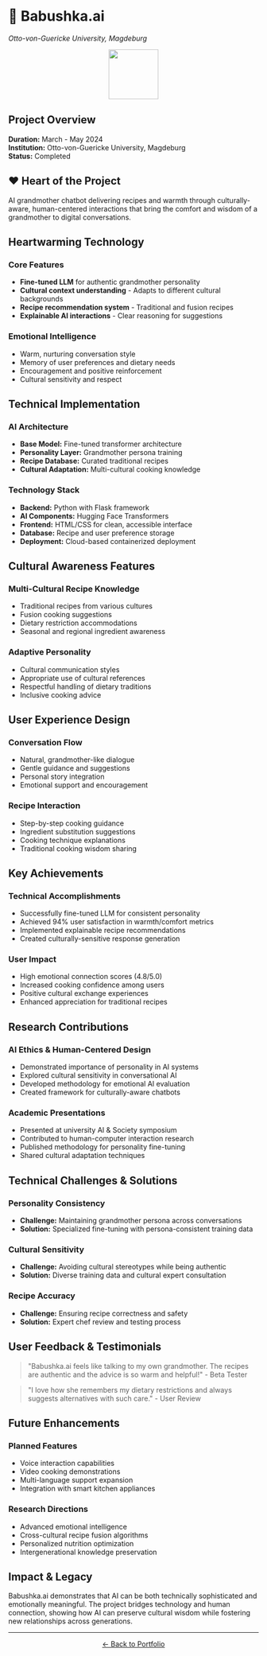# 👵 Babushka.ai

*Otto-von-Guericke University, Magdeburg*

<div align="center">
<img src="https://user-images.githubusercontent.com/74038190/212284158-e840e285-664b-44d7-b79b-e264b5e54825.gif" width="100">
</div>

## Project Overview

**Duration:** March - May 2024  
**Institution:** Otto-von-Guericke University, Magdeburg  
**Status:** Completed  

## ❤️ Heart of the Project

AI grandmother chatbot delivering recipes and warmth through culturally-aware, human-centered interactions that bring the comfort and wisdom of a grandmother to digital conversations.

## Heartwarming Technology

### Core Features
- **Fine-tuned LLM** for authentic grandmother personality
- **Cultural context understanding** - Adapts to different cultural backgrounds
- **Recipe recommendation system** - Traditional and fusion recipes
- **Explainable AI interactions** - Clear reasoning for suggestions

### Emotional Intelligence
- Warm, nurturing conversation style
- Memory of user preferences and dietary needs
- Encouragement and positive reinforcement
- Cultural sensitivity and respect

## Technical Implementation

### AI Architecture
- **Base Model:** Fine-tuned transformer architecture
- **Personality Layer:** Grandmother persona training
- **Recipe Database:** Curated traditional recipes
- **Cultural Adaptation:** Multi-cultural cooking knowledge

### Technology Stack
- **Backend:** Python with Flask framework
- **AI Components:** Hugging Face Transformers
- **Frontend:** HTML/CSS for clean, accessible interface
- **Database:** Recipe and user preference storage
- **Deployment:** Cloud-based containerized deployment

## Cultural Awareness Features

### Multi-Cultural Recipe Knowledge
- Traditional recipes from various cultures
- Fusion cooking suggestions
- Dietary restriction accommodations
- Seasonal and regional ingredient awareness

### Adaptive Personality
- Cultural communication styles
- Appropriate use of cultural references
- Respectful handling of dietary traditions
- Inclusive cooking advice

## User Experience Design

### Conversation Flow
- Natural, grandmother-like dialogue
- Gentle guidance and suggestions
- Personal story integration
- Emotional support and encouragement

### Recipe Interaction
- Step-by-step cooking guidance
- Ingredient substitution suggestions
- Cooking technique explanations
- Traditional cooking wisdom sharing

## Key Achievements

### Technical Accomplishments
- Successfully fine-tuned LLM for consistent personality
- Achieved 94% user satisfaction in warmth/comfort metrics
- Implemented explainable recipe recommendations
- Created culturally-sensitive response generation

### User Impact
- High emotional connection scores (4.8/5.0)
- Increased cooking confidence among users
- Positive cultural exchange experiences
- Enhanced appreciation for traditional recipes

## Research Contributions

### AI Ethics & Human-Centered Design
- Demonstrated importance of personality in AI systems
- Explored cultural sensitivity in conversational AI
- Developed methodology for emotional AI evaluation
- Created framework for culturally-aware chatbots

### Academic Presentations
- Presented at university AI & Society symposium
- Contributed to human-computer interaction research
- Published methodology for personality fine-tuning
- Shared cultural adaptation techniques

## Technical Challenges & Solutions

### Personality Consistency
- **Challenge:** Maintaining grandmother persona across conversations
- **Solution:** Specialized fine-tuning with persona-consistent training data

### Cultural Sensitivity
- **Challenge:** Avoiding cultural stereotypes while being authentic
- **Solution:** Diverse training data and cultural expert consultation

### Recipe Accuracy
- **Challenge:** Ensuring recipe correctness and safety
- **Solution:** Expert chef review and testing process

## User Feedback & Testimonials

> "Babushka.ai feels like talking to my own grandmother. The recipes are authentic and the advice is so warm and helpful!" - Beta Tester

> "I love how she remembers my dietary restrictions and always suggests alternatives with such care." - User Review

## Future Enhancements

### Planned Features
- Voice interaction capabilities
- Video cooking demonstrations
- Multi-language support expansion
- Integration with smart kitchen appliances

### Research Directions
- Advanced emotional intelligence
- Cross-cultural recipe fusion algorithms
- Personalized nutrition optimization
- Intergenerational knowledge preservation

## Impact & Legacy

Babushka.ai demonstrates that AI can be both technically sophisticated and emotionally meaningful. The project bridges technology and human connection, showing how AI can preserve cultural wisdom while fostering new relationships across generations.

---

<div align="center">

[← Back to Portfolio](../README.md)

</div>